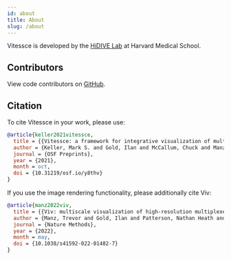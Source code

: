 ```yaml
---
id: about
title: About
slug: /about
---
```


Vitessce is developed by the [HiDIVE Lab](http://gehlenborglab.org/research/projects/vitessce/) at Harvard Medical School.

## Contributors

View code contributors on [GitHub](https://github.com/vitessce/vitessce/graphs/contributors?type=a).

## Citation

To cite Vitessce in your work, please use:

```bibtex
@article{keller2021vitessce,
  title = {{Vitessce: a framework for integrative visualization of multi-modal and spatially-resolved single-cell data}},
  author = {Keller, Mark S. and Gold, Ilan and McCallum, Chuck and Manz, Trevor and Kharchenko, Peter V. and Gehlenborg, Nils},
  journal = {OSF Preprints},
  year = {2021},
  month = oct,
  doi = {10.31219/osf.io/y8thv}
}
```

If you use the image rendering functionality, please additionally cite Viv:

```bibtex
@article{manz2022viv,
  title = {{Viv: multiscale visualization of high-resolution multiplexed bioimaging data on the web}},
  author = {Manz, Trevor and Gold, Ilan and Patterson, Nathan Heath and McCallum, Chuck and Keller, Mark S. and Herr, II, Bruce W. and Börner, Kay and Spraggins, Jeffrey M. and Gehlenborg, Nils},
  journal = {Nature Methods},
  year = {2022},
  month = may,
  doi = {10.1038/s41592-022-01482-7}
}
```